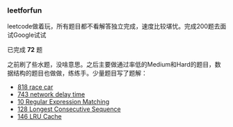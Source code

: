 ### leetforfun
leetcode做着玩，所有题目都不看解答独立完成，速度比较堪忧。完成200题去面试Google试试

已完成 **72** 题


之前刷了些水题，没啥意思。之后主要做通过率低的Medium和Hard的题目，数据结构的题目也做做，练练手。少量题目写了题解：

- [818 race car](./leet_818/readme.md)
- [743 network delay time](./leet_743/readme.md)
- [10 Regular Expression Matching](./leet_10/readme.md)
- [128 Longest Consecutive Sequence](./leet_128/readme.md)
- [146 LRU Cache](./leet_146/readme.md)